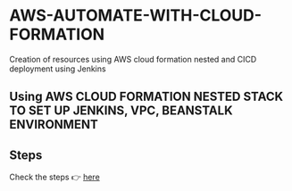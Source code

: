 # AWS-AUTOMATE-WITH-CLOUD-FORMATION
Creation of resources using AWS cloud formation nested and CICD deployment using Jenkins

## Using AWS CLOUD FORMATION NESTED STACK TO SET UP JENKINS, VPC, BEANSTALK ENVIRONMENT

## Steps

[url]: https://www.linkedin.com/pulse/set-up-jenkins-vpc-beanstalk-aws-cloud-formation-nested-opeyemi-alabi-ynqxf

Check the steps 👉 [here][url]
